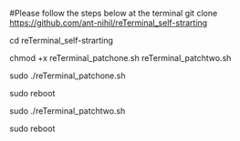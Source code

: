 #Please follow the steps below at the terminal
git clone https://github.com/ant-nihil/reTerminal_self-strarting

cd reTerminal_self-strarting

chmod +x reTerminal_patchone.sh reTerminal_patchtwo.sh

sudo ./reTerminal_patchone.sh

sudo reboot

sudo ./reTerminal_patchtwo.sh

sudo reboot
